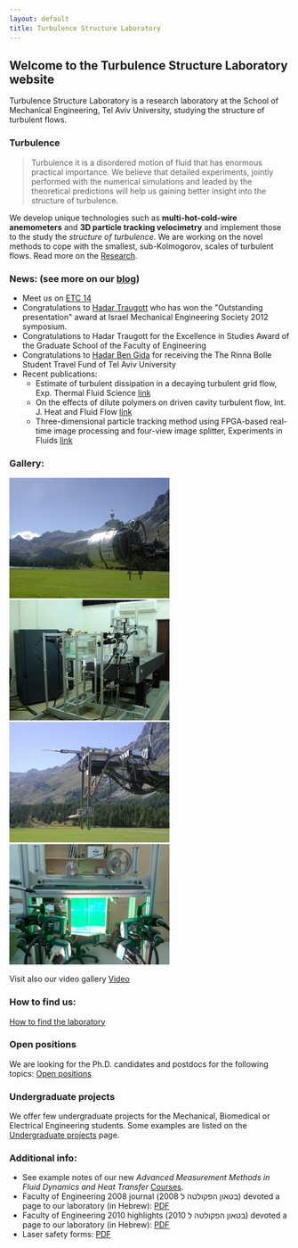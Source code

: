 ```yaml
---
layout: default
title: Turbulence Structure Laboratory
---
```


## Welcome to the Turbulence Structure Laboratory website

Turbulence Structure Laboratory is a research laboratory at the School of Mechanical Engineering, Tel Aviv University, studying the structure of turbulent flows. 

### Turbulence

>  Turbulence it is a disordered motion of fluid that has enormous practical importance. We believe that detailed experiments, jointly performed with the numerical simulations and leaded by the theoretical predictions will help us gaining better insight into the structure of turbulence. 


We develop unique technologies such as **multi-hot-cold-wire anemometers** and **3D particle tracking velocimetry** and implement those to the study the *structure of turbulence*. We are working on the novel methods to cope with the smallest, sub-Kolmogorov, scales of turbulent flows. Read more on the [Research](/research).  

### News: (see more on our [blog](blog.html))

* Meet us on [ETC 14](http://etc14.ens-lyon.fr/)
* Congratulations to [Hadar Traugott](people/hadar_traugott.html) who has won the "Outstanding presentation" award at Israel Mechanical Engineering Society 2012 symposium. 
* Congratulations to Hadar Traugott for the Excellence in Studies Award of the Graduate School of the Faculty of Engineering
* Congratulations to [Hadar Ben Gida](people/hadar_ben_gida.html) for receiving the The Rinna Bolle Student Travel Fund of Tel Aviv University
* Recent publications: 
    * Estimate of turbulent dissipation in a decaying turbulent grid flow, Exp. Thermal Fluid Science [link][11] 
    * On the effects of dilute polymers on driven cavity turbulent flow, Int. J. Heat and Fluid Flow [link][12] 
    * Three-dimensional particle tracking method using FPGA-based real-time image processing and four-view image splitter, Experiments in Fluids [link][13] 



### Gallery: 
![](images/calibration_in_situ.jpg)
![](images/lab.jpg)
![](images/theprobe.jpg)
![](images/cavity.jpg)

Visit also our video gallery [Video](videogallery.html)

	
### How to find us:
[How to find the laboratory](howtofindus.html)

###  Open positions

We are looking for the Ph.D. candidates and postdocs for the following topics: [Open positions](openpositions.html)


### Undergraduate projects

We offer few undergraduate projects for the Mechanical, Biomedical or Electrical Engineering students. Some examples are listed on the [Undergraduate projects](undergraduate_projects.html) page. 



### Additional info:
* See example notes of our new *Advanced Measurement Methods in Fluid Dynamics and Heat Transfer* [Courses](/courses). 
* Faculty of Engineering 2008 journal (בטאון הפקולטה ל 2008) devoted a page to our laboratory (in Hebrew): [PDF](/files/Pagesfrom2008bitaon.pdf)
* Faculty of Engineering 2010 highlights (בטאון הפקולטה ל 2010) devoted a page to our laboratory (in Hebrew): [PDF](/files/Pagesfrom2010bitaon.pdf)
* Laser safety forms: [PDF](files/laser_safety.pdf)



[11]: http://www.sciencedirect.com/science/article/pii/S0894177712000118
[12]: http://dx.doi.org/10.1016/j.ijheatfluidflow.2011.08.005
[13]: http://www.springerlink.com/content/?Author=Alex+Liberzon
